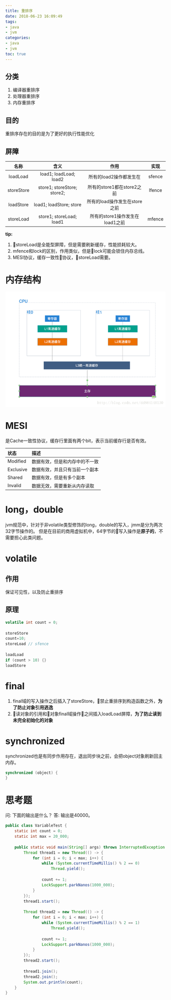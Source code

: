 ```yaml
---
title: 重排序
date: 2018-06-23 16:09:49
tags:
- java
- jvm
categories:
- java
- jvm
toc: true
---
```

## 分类
1. 编译器重排序
2. 处理器重排序
3. 内存重排序

## 目的
重排序存在的目的是为了更好的执行性能优化
<!-- more -->
## 屏障
名称|含义|作用|实现
:--:|:--:|:--:|:--:
loadLoad|load1; loadLoad; load2|所有的load2操作都发生在|sfence
storeStore|store1; storeStore; store2;|所有的store1都在store2之前|lfence
loadStore|load1; loadStore; store|所有的load操作发生在store之前
storeLoad|store1; storeLoad; load1|所有的store1操作发生在load1之前|mfence
**tip:**
1. storeLoad是全能型屏障，但是需要刷新缓存，性能损耗较大。
2. mfence和lock的区别，作用类似，但是lock可能会锁住内存总线。
3. MESI协议，缓存一致性协议，storeLoad需要。   

# 内存结构
![处理器内存结构](/images/处理器内存.png)

# MESI
是Cache一致性协议，缓存行里面有两个bit，表示当前缓存行是否有效。

状态|描述
:-|:-
Modified|数据有效，但是和内存中的不一致
Exclusive|数据有效，并且只有当前一个副本
Shared|数据有效，但是有多个副本
Invalid|数据无效，需要重新从内存读取

# long，double
jvm规范中，针对于非volatile类型修饰的long，double的写入，jmm是分为两次32字节操作的。
但是在目前的商用虚拟机中，64字节的写入操作是**原子的**，不需要担心此类问题。

# volatile
## 作用
保证可见性，以及防止重排序
## 原理
```java
volatile int count = 0;

storeStore
count=10;
storeLoad // sfence

loadLoad
if (count > 10) {}
loadStore
```

# final
1. final域的写入操作之后插入了storeStore，禁止重排序到构造函数之外，**为了防止对象引用逃逸**
2. 读对象的引用和对象final域操作之间插入loadLoad屏障，**为了防止读到未完全初始化的对象**

# synchronized
synchronized也是有同步作用存在，退出同步块之前，会把object对象刷新回主内存。
```java
synchronized (object) {
}
```

# 思考题
问: 
下面的输出是什么？
答:
输出是40000。
```java
public class VariableTest {
    static int count = 0;
    static int max = 20_000;

    public static void main(String[] args) throws InterruptedException {
        Thread thread1 = new Thread(() -> {
            for (int i = 0; i < max; i++) {
                while (System.currentTimeMillis() % 2 == 0)
                    Thread.yield();

                count += 1;
                LockSupport.parkNanos(1000_000);
            }
        });
        thread1.start();

        Thread thread2 = new Thread(() -> {
            for (int i = 0; i < max; i++) {
                while (System.currentTimeMillis() % 2 == 1)
                    Thread.yield();

                count += 1;
                LockSupport.parkNanos(1000_000);
            }
        });
        thread2.start();

        thread1.join();
        thread2.join();
        System.out.println(count);
    }
}
```